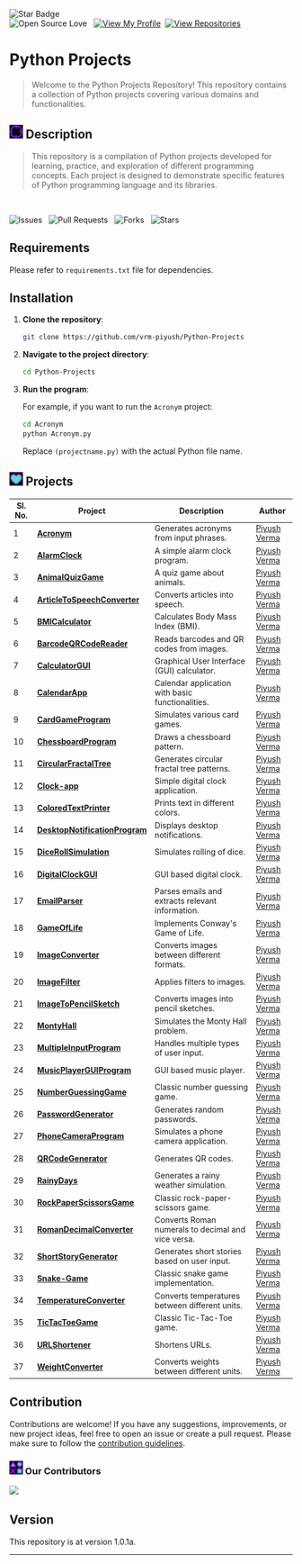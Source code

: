 ![Star Badge](https://img.shields.io/static/v1?label=%F0%9F%8C%9F&message=If%20Useful&style=style=flat&color=BC4E99)  
![Open Source Love](https://badges.frapsoft.com/os/v1/open-source.svg?v=103) &nbsp; [![View My Profile](https://img.shields.io/badge/View-My_Profile-green?logo=GitHub)](https://github.com/vrm-piyush)&nbsp; [![View Repositories](https://img.shields.io/badge/View-My_Repositories-blue?logo=GitHub)](https://github.com/vrm-piyush?tab=repositories)

# Python Projects

> Welcome to the Python Projects Repository! This repository contains a collection of Python projects covering various domains and functionalities.

## ![aim](assets/images/image/aim.png) Description

> This repository is a compilation of Python projects developed for learning, practice, and exploration of different programming concepts. Each project is designed to demonstrate specific features of Python programming language and its libraries.

<br>

![Issues](https://img.shields.io/github/issues/vrm-piyush/python-projects?style=social&logo=github) &nbsp;
![Pull Requests](https://img.shields.io/github/issues-pr/vrm-piyush/python-projects?style=social&logo=github) &nbsp;
![Forks](https://img.shields.io/github/forks/vrm-piyush/python-projects?style=social&logo=github) &nbsp;
![Stars](https://img.shields.io/github/stars/vrm-piyush/python-projects?style=social&logo=github) &nbsp;

## Requirements

Please refer to `requirements.txt` file for dependencies.

## Installation

1. **Clone the repository**:

   ```bash
   git clone https://github.com/vrm-piyush/Python-Projects
   ```

2. **Navigate to the project directory**:

   ```bash
   cd Python-Projects
   ```

3. **Run the program**:

   For example, if you want to run the `Acronym` project:

   ```bash
   cd Acronym
   python Acronym.py
   ```

   Replace `(projectname.py)` with the actual Python file name.

## ![project](assets/images/image/project.png) Projects

| Sl. No. | Project                                                       | Description                                        | Author                                        |
| ------- | ------------------------------------------------------------- | -------------------------------------------------- | --------------------------------------------- |
| 1       | **[Acronym](Acronym/)**                                       | Generates acronyms from input phrases.             | [Piyush Verma](https://github.com/vrm-piyush) |
| 2       | **[AlarmClock](AlarmClock/)**                                 | A simple alarm clock program.                      | [Piyush Verma](https://github.com/vrm-piyush) |
| 3       | **[AnimalQuizGame](AnimalQuizGame/)**                         | A quiz game about animals.                         | [Piyush Verma](https://github.com/vrm-piyush) |
| 4       | **[ArticleToSpeechConverter](ArticleToSpeechConverter/)**     | Converts articles into speech.                     | [Piyush Verma](https://github.com/vrm-piyush) |
| 5       | **[BMICalculator](BMICalculator/)**                           | Calculates Body Mass Index (BMI).                  | [Piyush Verma](https://github.com/vrm-piyush) |
| 6       | **[BarcodeQRCodeReader](BarcodeQRCodeReader/)**               | Reads barcodes and QR codes from images.           | [Piyush Verma](https://github.com/vrm-piyush) |
| 7       | **[CalculatorGUI](CalculatorGUI/)**                           | Graphical User Interface (GUI) calculator.         | [Piyush Verma](https://github.com/vrm-piyush) |
| 8       | **[CalendarApp](CalendarApp/)**                               | Calendar application with basic functionalities.   | [Piyush Verma](https://github.com/vrm-piyush) |
| 9       | **[CardGameProgram](CardGameProgram/)**                       | Simulates various card games.                      | [Piyush Verma](https://github.com/vrm-piyush) |
| 10      | **[ChessboardProgram](ChessboardProgram/)**                   | Draws a chessboard pattern.                        | [Piyush Verma](https://github.com/vrm-piyush) |
| 11      | **[CircularFractalTree](CircularFractalTree/)**               | Generates circular fractal tree patterns.          | [Piyush Verma](https://github.com/vrm-piyush) |
| 12      | **[Clock-app](Clock-app/)**                                   | Simple digital clock application.                  | [Piyush Verma](https://github.com/vrm-piyush) |
| 13      | **[ColoredTextPrinter](ColoredTextPrinter/)**                 | Prints text in different colors.                   | [Piyush Verma](https://github.com/vrm-piyush) |
| 14      | **[DesktopNotificationProgram](DesktopNotificationProgram/)** | Displays desktop notifications.                    | [Piyush Verma](https://github.com/vrm-piyush) |
| 15      | **[DiceRollSimulation](DiceRollSimulation/)**                 | Simulates rolling of dice.                         | [Piyush Verma](https://github.com/vrm-piyush) |
| 16      | **[DigitalClockGUI](DigitalClockGUI/)**                       | GUI based digital clock.                           | [Piyush Verma](https://github.com/vrm-piyush) |
| 17      | **[EmailParser](EmailParser/)**                               | Parses emails and extracts relevant information.   | [Piyush Verma](https://github.com/vrm-piyush) |
| 18      | **[GameOfLife](GameOfLife/)**                                 | Implements Conway's Game of Life.                  | [Piyush Verma](https://github.com/vrm-piyush) |
| 19      | **[ImageConverter](ImageConverter/)**                         | Converts images between different formats.         | [Piyush Verma](https://github.com/vrm-piyush) |
| 20      | **[ImageFilter](ImageFilter/)**                               | Applies filters to images.                         | [Piyush Verma](https://github.com/vrm-piyush) |
| 21      | **[ImageToPencilSketch](ImageToPencilSketch/)**               | Converts images into pencil sketches.              | [Piyush Verma](https://github.com/vrm-piyush) |
| 22      | **[MontyHall](MontyHall/)**                                   | Simulates the Monty Hall problem.                  | [Piyush Verma](https://github.com/vrm-piyush) |
| 23      | **[MultipleInputProgram](MultipleInputProgram/)**             | Handles multiple types of user input.              | [Piyush Verma](https://github.com/vrm-piyush) |
| 24      | **[MusicPlayerGUIProgram](MusicPlayerGUIProgram/)**           | GUI based music player.                            | [Piyush Verma](https://github.com/vrm-piyush) |
| 25      | **[NumberGuessingGame](NumberGuessingGame/)**                 | Classic number guessing game.                      | [Piyush Verma](https://github.com/vrm-piyush) |
| 26      | **[PasswordGenerator](PasswordGenerator/)**                   | Generates random passwords.                        | [Piyush Verma](https://github.com/vrm-piyush) |
| 27      | **[PhoneCameraProgram](PhoneCameraProgram/)**                 | Simulates a phone camera application.              | [Piyush Verma](https://github.com/vrm-piyush) |
| 28      | **[QRCodeGenerator](QRCodeGenerator/)**                       | Generates QR codes.                                | [Piyush Verma](https://github.com/vrm-piyush) |
| 29      | **[RainyDays](RainyDays/)**                                   | Generates a rainy weather simulation.              | [Piyush Verma](https://github.com/vrm-piyush) |
| 30      | **[RockPaperScissorsGame](RockPaperScissorsGame/)**           | Classic rock-paper-scissors game.                  | [Piyush Verma](https://github.com/vrm-piyush) |
| 31      | **[RomanDecimalConverter](RomanDecimalConverter/)**           | Converts Roman numerals to decimal and vice versa. | [Piyush Verma](https://github.com/vrm-piyush) |
| 32      | **[ShortStoryGenerator](ShortStoryGenerator/)**               | Generates short stories based on user input.       | [Piyush Verma](https://github.com/vrm-piyush) |
| 33      | **[Snake-Game](Snake-Game/)**                                 | Classic snake game implementation.                 | [Piyush Verma](https://github.com/vrm-piyush) |
| 34      | **[TemperatureConverter](TemperatureConverter/)**             | Converts temperatures between different units.     | [Piyush Verma](https://github.com/vrm-piyush) |
| 35      | **[TicTacToeGame](TicTacToeGame/)**                           | Classic Tic-Tac-Toe game.                          | [Piyush Verma](https://github.com/vrm-piyush) |
| 36      | **[URLShortener](URLShortener/)**                             | Shortens URLs.                                     | [Piyush Verma](https://github.com/vrm-piyush) |
| 37      | **[WeightConverter](WeightConverter/)**                       | Converts weights between different units.          | [Piyush Verma](https://github.com/vrm-piyush) |

## Contribution

Contributions are welcome! If you have any suggestions, improvements, or new project ideas, feel free to open an issue or create a pull request. Please make sure to follow the [contribution guidelines](CONTRIBUTING.md).

### ![contributors](assets/images/image/contributing.png) Our Contributors

<a href="https://github.com/vrm-piyush/python-projects/graphs/contributors">
  <img src="https://contrib.rocks/image?repo=vrm-piyush/python-projects" />
</a>

## Version

This repository is at version 1.0.1a.

---
